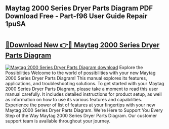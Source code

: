 ## Maytag 2000 Series Dryer Parts Diagram PDF Download Free - Part-f96 User Guide Repair 1puSA

# <h2><a href="http://dfor51.blite.top/?on=Maytag+2000+Series+Dryer+Parts+Diagram">🔗Download New 👉🔴 Maytag 2000 Series Dryer Parts Diagram</a></h2>

[![Maytag 2000 Series Dryer Parts Diagram download](https://i.imgur.com/lujVjoI.png)](http://dfor51.blite.top/?on=Maytag+2000+Series+Dryer+Parts+Diagram)
Explore the Possibilities Welcome to the world of possibilities with your new Maytag 2000 Series Dryer Parts Diagram! This manual explores its features, applications, and troubleshooting solutions. To get started with your Maytag 2000 Series Dryer Parts Diagram, please take a moment to read this user manual carefully. It includes detailed instructions for product setup, as well as information on how to use its various features and capabilities. Experience the power of list of features at your fingertips with your new Maytag 2000 Series Dryer Parts Diagram. We're Here to Support You Every Step of the Way Maytag 2000 Series Dryer Parts Diagram. Our customer support team is available throughout your journey.
